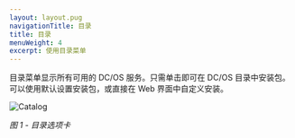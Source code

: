 ```yaml
---
layout: layout.pug
navigationTitle: 目录
title: 目录
menuWeight: 4
excerpt: 使用目录菜单
---
```


目录菜单显示所有可用的 DC/OS 服务。只需单击即可在 DC/OS 目录中安装包。可以使用默认设置安装包，或直接在 Web 界面中自定义安装。

![Catalog](/1.12/img/GUI-Catalog-Main_View-1_12.png)

<p><i>图 1 - 目录选项卡</i></p>
